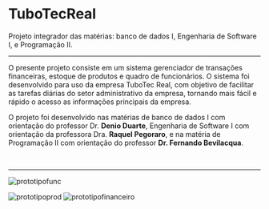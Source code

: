 # TuboTecReal
Projeto integrador das matérias: banco de dados I, Engenharia de Software I, e Programação II.

<hr>

<p>O presente projeto consiste em um sistema gerenciador de transações financeiras, estoque de produtos e quadro de funcionários. O sistema foi desenvolvido para uso da empresa TuboTec Real, com objetivo de facilitar as tarefas diárias do setor administrativo da empresa, tornando mais fácil e rápido o acesso as informações principais da empresa.</p>

<p>O projeto foi desenvolvido nas matérias de banco de dados I com orientação do professor Dr. <strong>Denio Duarte</strong>, Engenharia de Software I com orientação da professora Dra. <strong>Raquel Pegoraro</strong>, e na matéria de Programação II com orientação do professor <strong>Dr. Fernando Bevilacqua</strong>.</p><br>
<hr>

![prototipofunc](https://user-images.githubusercontent.com/79176834/187051451-93a6e9cf-9145-43e6-8300-05ecf2a7aeab.png)

![prototipoprod](https://user-images.githubusercontent.com/79176834/187051529-28e24f2d-6d2e-4462-8fa2-2283991a6b4f.png)
![prototipofinanceiro](https://user-images.githubusercontent.com/79176834/187051525-18d82fd5-61e6-4196-a03a-4a4d4929a91a.png)
